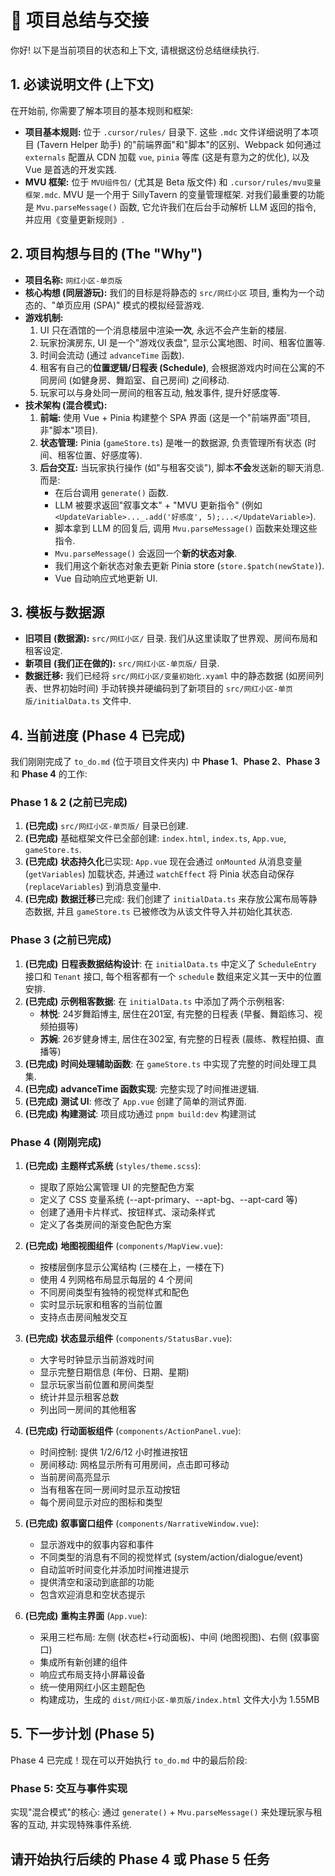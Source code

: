 # 📌 项目总结与交接

你好! 以下是当前项目的状态和上下文, 请根据这份总结继续执行.

## 1. 必读说明文件 (上下文)

在开始前, 你需要了解本项目的基本规则和框架:

* **项目基本规则:** 位于 `.cursor/rules/` 目录下. 这些 `.mdc` 文件详细说明了本项目 (Tavern Helper 助手) 的"前端界面"和"脚本"的区别、Webpack 如何通过 `externals` 配置从 CDN 加载 `vue`, `pinia` 等库 (这是有意为之的优化), 以及 Vue 是首选的开发实践.
* **MVU 框架:** 位于 `MVU组件包/` (尤其是 Beta 版文件) 和 `.cursor/rules/mvu变量框架.mdc`. MVU 是一个用于 SillyTavern 的变量管理框架. 对我们最重要的功能是 `Mvu.parseMessage()` 函数, 它允许我们在后台手动解析 LLM 返回的指令, 并应用《变量更新规则》.

## 2. 项目构想与目的 (The "Why")

* **项目名称:** `网红小区-单页版`
* **核心构想 (同层游玩):** 我们的目标是将静态的 `src/网红小区` 项目, 重构为一个动态的、"单页应用 (SPA)" 模式的模拟经营游戏.
* **游戏机制:**
  1. UI 只在酒馆的一个消息楼层中渲染**一次**, 永远不会产生新的楼层.
  2. 玩家扮演房东, UI 是一个"游戏仪表盘", 显示公寓地图、时间、租客位置等.
  3. 时间会流动 (通过 `advanceTime` 函数).
  4. 租客有自己的**位置逻辑/日程表 (Schedule)**, 会根据游戏内时间在公寓的不同房间 (如健身房、舞蹈室、自己房间) 之间移动.
  5. 玩家可以与身处同一房间的租客互动, 触发事件, 提升好感度等.
* **技术架构 (混合模式):**
  1. **前端:** 使用 Vue + Pinia 构建整个 SPA 界面 (这是一个"前端界面"项目, 非"脚本"项目).
  2. **状态管理:** Pinia (`gameStore.ts`) 是唯一的数据源, 负责管理所有状态 (时间、租客位置、好感度等).
  3. **后台交互:** 当玩家执行操作 (如"与租客交谈"), 脚本**不会**发送新的聊天消息. 而是:
      * 在后台调用 `generate()` 函数.
      * LLM 被要求返回"叙事文本" + "MVU 更新指令" (例如 `<UpdateVariable>..._.add('好感度', 5);...</UpdateVariable>`).
      * 脚本拿到 LLM 的回复后, 调用 `Mvu.parseMessage()` 函数来处理这些指令.
      * `Mvu.parseMessage()` 会返回一个**新的状态对象**.
      * 我们用这个新状态对象去更新 Pinia store (`store.$patch(newState)`).
      * Vue 自动响应式地更新 UI.

## 3. 模板与数据源

* **旧项目 (数据源):** `src/网红小区/` 目录. 我们从这里读取了世界观、房间布局和租客设定.
* **新项目 (我们正在做的):** `src/网红小区-单页版/` 目录.
* **数据迁移:** 我们已经将 `src/网红小区/变量初始化.xyaml` 中的静态数据 (如房间列表、世界初始时间) 手动转换并硬编码到了新项目的 `src/网红小区-单页版/initialData.ts` 文件中.

## 4. 当前进度 (Phase 4 已完成)

我们刚刚完成了 `to_do.md` (位于项目文件夹内) 中 **Phase 1**、**Phase 2**、**Phase 3** 和 **Phase 4** 的工作:

### Phase 1 & 2 (之前已完成)

1. **(已完成)** `src/网红小区-单页版/` 目录已创建.
2. **(已完成)** 基础框架文件已全部创建: `index.html`, `index.ts`, `App.vue`, `gameStore.ts`.
3. **(已完成)** **状态持久化**已实现: `App.vue` 现在会通过 `onMounted` 从消息变量 (`getVariables`) 加载状态, 并通过 `watchEffect` 将 Pinia 状态自动保存 (`replaceVariables`) 到消息变量中.
4. **(已完成)** **数据迁移**已完成: 我们创建了 `initialData.ts` 来存放公寓布局等静态数据, 并且 `gameStore.ts` 已被修改为从该文件导入并初始化其状态.

### Phase 3 (之前已完成)

1. **(已完成)** **日程表数据结构设计**: 在 `initialData.ts` 中定义了 `ScheduleEntry` 接口和 `Tenant` 接口, 每个租客都有一个 `schedule` 数组来定义其一天中的位置安排.
2. **(已完成)** **示例租客数据**: 在 `initialData.ts` 中添加了两个示例租客:
   * **林悦**: 24岁舞蹈博主, 居住在201室, 有完整的日程表 (早餐、舞蹈练习、视频拍摄等)
   * **苏婉**: 26岁健身博主, 居住在302室, 有完整的日程表 (晨练、教程拍摄、直播等)
3. **(已完成)** **时间处理辅助函数**: 在 `gameStore.ts` 中实现了完整的时间处理工具集.
4. **(已完成)** **advanceTime 函数实现**: 完整实现了时间推进逻辑.
5. **(已完成)** **测试 UI**: 修改了 `App.vue` 创建了简单的测试界面.
6. **(已完成)** **构建测试**: 项目成功通过 `pnpm build:dev` 构建测试

### Phase 4 (刚刚完成)

1. **(已完成)** **主题样式系统** (`styles/theme.scss`):
   * 提取了原始公寓管理 UI 的完整配色方案
   * 定义了 CSS 变量系统 (--apt-primary、--apt-bg、--apt-card 等)
   * 创建了通用卡片样式、按钮样式、滚动条样式
   * 定义了各类房间的渐变色配色方案

2. **(已完成)** **地图视图组件** (`components/MapView.vue`):
   * 按楼层倒序显示公寓结构 (三楼在上，一楼在下)
   * 使用 4 列网格布局显示每层的 4 个房间
   * 不同房间类型有独特的视觉样式和配色
   * 实时显示玩家和租客的当前位置
   * 支持点击房间触发交互

3. **(已完成)** **状态显示组件** (`components/StatusBar.vue`):
   * 大字号时钟显示当前游戏时间
   * 显示完整日期信息 (年份、日期、星期)
   * 显示玩家当前位置和房间类型
   * 统计并显示租客总数
   * 列出同一房间的其他租客

4. **(已完成)** **行动面板组件** (`components/ActionPanel.vue`):
   * 时间控制: 提供 1/2/6/12 小时推进按钮
   * 房间移动: 网格显示所有可用房间，点击即可移动
   * 当前房间高亮显示
   * 当有租客在同一房间时显示互动按钮
   * 每个房间显示对应的图标和类型

5. **(已完成)** **叙事窗口组件** (`components/NarrativeWindow.vue`):
   * 显示游戏中的叙事内容和事件
   * 不同类型的消息有不同的视觉样式 (system/action/dialogue/event)
   * 自动监听时间变化并添加时间推进提示
   * 提供清空和滚动到底部的功能
   * 包含欢迎消息和空状态提示

6. **(已完成)** **重构主界面** (`App.vue`):
   * 采用三栏布局: 左侧 (状态栏+行动面板)、中间 (地图视图)、右侧 (叙事窗口)
   * 集成所有新创建的组件
   * 响应式布局支持小屏幕设备
   * 统一使用网红小区主题配色
   * 构建成功，生成的 `dist/网红小区-单页版/index.html` 文件大小为 1.55MB

## 5. 下一步计划 (Phase 5)

Phase 4 已完成！现在可以开始执行 `to_do.md` 中的最后阶段:

### Phase 5: 交互与事件实现

实现"混合模式"的核心: 通过 `generate()` + `Mvu.parseMessage()` 来处理玩家与租客的互动, 并实现特殊事件系统.

## 请开始执行后续的 Phase 4 或 Phase 5 任务
